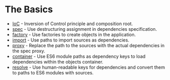 # The Basics

* [IoC](./ioc/README.md) - Inversion of Control principle and composition root.
* [spec](./spec/README.md) - Use destructuring assignment in dependencies specification.
* [factory](./factory/README.md) - Use factories to create objects in the application.
* [import](./import/README.md) - Use paths to import sources as dependencies.
* [proxy](./proxy/README.md) - Replace the path to the sources with the actual dependencies in the spec proxy.
* [container](./container/README.md) - Use ES6 module paths as dependency keys to load dependencies within the objects
  container.
* [resolve](./resolve/README.md) - Use human-readable keys for dependencies and convert them to paths to ES6 modules
  with sources.
